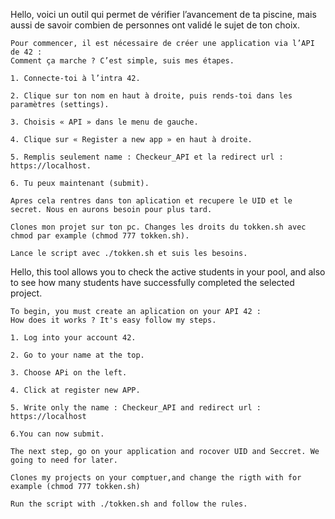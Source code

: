 Hello, voici un outil qui permet de vérifier l’avancement de ta piscine, mais aussi de savoir combien de personnes ont validé le sujet de ton choix.

```
Pour commencer, il est nécessaire de créer une application via l’API de 42 :
Comment ça marche ? C’est simple, suis mes étapes.

1. Connecte-toi à l’intra 42.

2. Clique sur ton nom en haut à droite, puis rends-toi dans les paramètres (settings).

3. Choisis « API » dans le menu de gauche.

4. Clique sur « Register a new app » en haut à droite.

5. Remplis seulement name : Checkeur_API et la redirect url : https://localhost.

6. Tu peux maintenant (submit).

Apres cela rentres dans ton aplication et recupere le UID et le secret. Nous en aurons besoin pour plus tard.

Clones mon projet sur ton pc. Changes les droits du tokken.sh avec chmod par example (chmod 777 tokken.sh).

Lance le script avec ./tokken.sh et suis les besoins.

```


Hello, this tool allows you to check the active students in your pool, and also to see how many students have successfully completed the selected project.

```
To begin, you must create an aplication on your API 42 : 
How does it works ? It's easy follow my steps.

1. Log into your account 42.

2. Go to your name at the top.

3. Choose APi on the left.

4. Click at register new APP.

5. Write only the name : Checkeur_API and redirect url : https://localhost

6.You can now submit.

The next step, go on your application and rocover UID and Seccret. We going to need for later.

Clones my projects on your comptuer,and change the rigth with for example (chmod 777 tokken.sh)

Run the script with ./tokken.sh and follow the rules.
```
